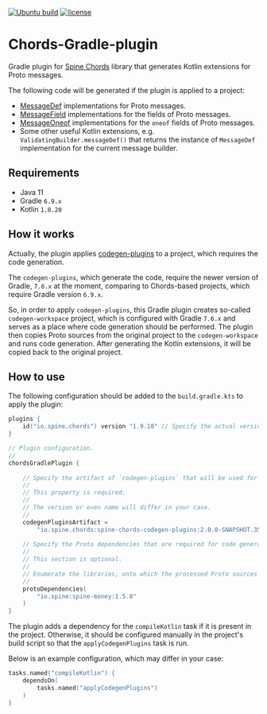 [![Ubuntu build][ubuntu-build-badge]][gh-actions]
[![license](https://img.shields.io/badge/license-Apache%20License%202.0-blue.svg?style=flat)](http://www.apache.org/licenses/LICENSE-2.0)
# Chords-Gradle-plugin

Gradle plugin for [Spine Chords](https://github.com/SpineEventEngine/Chords/) 
library that generates Kotlin extensions for Proto messages.

The following code will be generated if the plugin is applied to a project:

- [MessageDef](https://github.com/SpineEventEngine/Chords/blob/master/codegen/runtime/src/main/kotlin/io/spine/chords/runtime/MessageDef.kt) 
implementations for Proto messages. 
- [MessageField](https://github.com/SpineEventEngine/Chords/blob/master/codegen/runtime/src/main/kotlin/io/spine/chords/runtime/MessageField.kt) 
implementations for the fields of Proto messages.
- [MessageOneof](https://github.com/SpineEventEngine/Chords/blob/master/codegen/runtime/src/main/kotlin/io/spine/chords/runtime/MessageOneof.kt) 
implementations for the `oneof` fields of Proto messages.
- Some other useful Kotlin extensions, e.g. `ValidatingBuilder.messageDef()` 
that returns the instance of `MessageDef` implementation for the current message builder.

## Requirements
- Java 11
- Gradle `6.9.x`
- Kotlin `1.8.20`

## How it works

Actually, the plugin applies [codegen-plugins](https://github.com/SpineEventEngine/Chords/blob/master/codegen/plugins/README.md)
to a project, which requires the code generation.

The `codegen-plugins`, which generate the code, require the newer version of Gradle,
`7.6.x` at the moment, comparing to Chords-based projects, which require Gradle version `6.9.x`.

So, in order to apply `codegen-plugins`, this Gradle plugin creates so-called
`codegen-workspace` project, which is configured with Gradle `7.6.x` and serves
as a place where code generation should be performed. The plugin then copies
Proto sources from the original project to the `codegen-workspace` and runs
code generation. After generating the Kotlin extensions, it will be copied back
to the original project.


## How to use

The following configuration should be added to the `build.gradle.kts` to apply the plugin:
```kotlin
plugins {
    id("io.spine.chords") version "1.9.10" // Specify the actual version here.
}

// Plugin configuration.
//
chordsGradlePlugin {  
    
    // Specify the artifact of `codegen-plugins` that will be used for code generation.
    //
    // This property is required.
    //
    // The version or even name will differ in your case.
    //
    codegenPluginsArtifact = 
        "io.spine.chords:spine-chords-codegen-plugins:2.0.0-SNAPSHOT.35"
    
    // Specify the Proto dependencies that are required for code generation.
    //
    // This section is optional.
    //
    // Enumerate the libraries, onto which the processed Proto sources depend.
    //
    protoDependencies(
        "io.spine:spine-money:1.5.0"
    ) 
}
```

The plugin adds a dependency for the `compileKotlin` task if it is present in the project.
Otherwise, it should be configured manually in the project's build script 
so that the `applyCodegenPlugins` task is run.

Below is an example configuration, which may differ in your case:
```kotlin
tasks.named("compileKotlin") {
    dependsOn(
        tasks.named("applyCodegenPlugins")
    )
}
```

[gh-actions]: https://github.com/SpineEventEngine/Chords-Gradle-plugin/actions
[ubuntu-build-badge]: https://github.com/SpineEventEngine/Chords-Gradle-plugin/actions/workflows/build-on-ubuntu.yml/badge.svg
